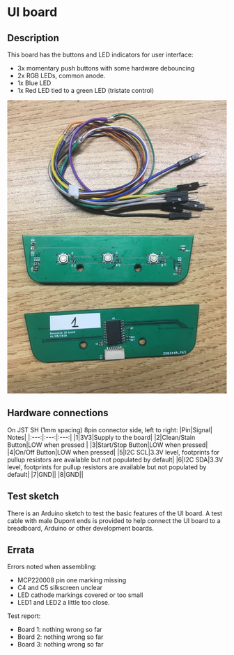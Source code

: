 # UI board 

## Description
This board has the buttons and LED indicators for user interface:
* 3x momentary push buttons with some hardware debouncing
* 2x RGB LEDs, common anode.
* 1x Blue LED
* 1x Red LED tied to a green LED (tristate control)

![UI board](UI_Board.jpg)

## Hardware connections
On JST SH (1mm spacing) 8pin connector side, left to right:
|Pin|Signal| Notes|
|:---:|:---:|:---:|
|1|3V3|Supply to the board|
|2|Clean/Stain Button|LOW when pressed |
|3|Start/Stop Button|LOW when pressed|
|4|On/Off Button|LOW when pressed|
|5|I2C SCL|3.3V level, footprints for pullup resistors are available but not populated by default|
|6|I2C SDA|3.3V level, footprints for pullup resistors are available but not populated by default|
|7|GND||
|8|GND||

## Test sketch
There is an Arduino sketch to test the basic features of the UI board. A test cable with male Dupont ends is provided to help connect the UI board to a breadboard, Arduino or other development boards.

## Errata
Errors noted when assembling:
- MCP220008 pin one marking missing
- C4 and C5 silkscreen unclear
- LED cathode markings covered or too small
- LED1 and LED2 a little too close.

Test report:
- Board 1: nothing wrong so far
- Board 2: nothing wrong so far
- Board 3: nothing wrong so far

